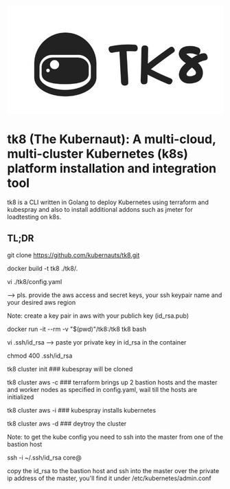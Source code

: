 ![Screenshot](tk8.png)
# tk8 (The Kubernaut): A multi-cloud, multi-cluster Kubernetes (k8s) platform installation and integration tool

tk8 is a CLI written in Golang to deploy Kubernetes using terraform and kubespray and also to install additional addons such as jmeter for loadtesting on k8s.

## TL;DR

git clone https://github.com/kubernauts/tk8.git

docker build -t tk8 ./tk8/.

vi ./tk8/config.yaml

--> pls. provide the aws access and secret keys, your ssh keypair name and your desired aws region

Note: create a key pair in aws with your publich key (id_rsa.pub)

docker run -it --rm -v "$(pwd)"/tk8:/tk8 tk8 bash

vi .ssh/id_rsa --> paste yor private key in id_rsa in the container

chmod 400 .ssh/id_rsa

tk8 cluster init ### kubespray will be cloned

tk8 cluster aws -c ### terraform brings up 2 bastion hosts and the master and worker nodes as specified in config.yaml, wail till the hosts are initialized

tk8 cluster aws -i ### kubespray installs kubernetes

tk8 cluster aws -d ### deytroy the cluster

Note: to get the kube config you need to ssh into the master from one of the bastion host 

ssh -i ~/.ssh/id_rsa core@<public ip of the bastion host>

copy the id_rsa to the bastion host and ssh into the master over the private ip address of the master, you'll find it under /etc/kubernetes/admin.conf


